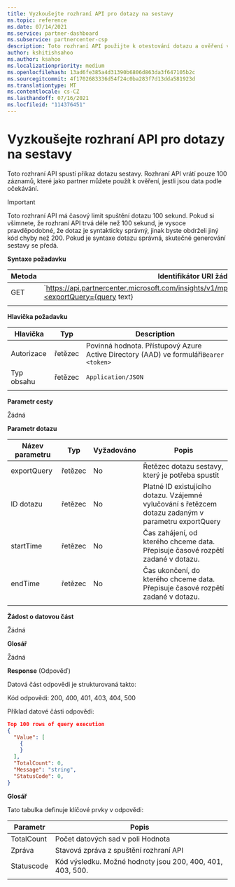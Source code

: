 ```yaml
---
title: Vyzkoušejte rozhraní API pro dotazy na sestavy
ms.topic: reference
ms.date: 07/14/2021
ms.service: partner-dashboard
ms.subservice: partnercenter-csp
description: Toto rozhraní API použijte k otestování dotazu a ověření výsledků v Partnerské centrum přehledech.
author: kshitishsahoo
ms.author: ksahoo
ms.localizationpriority: medium
ms.openlocfilehash: 13ad6fe385a4d31390b6806d863da3f647105b2c
ms.sourcegitcommit: 4f1702683336d54f24c0ba283f7d13dda581923d
ms.translationtype: MT
ms.contentlocale: cs-CZ
ms.lasthandoff: 07/16/2021
ms.locfileid: "114376451"
---
```

# <a name="try-report-queries-api"></a>Vyzkoušejte rozhraní API pro dotazy na sestavy

Toto rozhraní API spustí příkaz dotazu sestavy. Rozhraní API vrátí pouze 100 záznamů, které jako partner můžete použít k ověření, jestli jsou data podle očekávání.

> [!IMPORTANT]
> Toto rozhraní API má časový limit spuštění dotazu 100 sekund. Pokud si všimnete, že rozhraní API trvá déle než 100 sekund, je vysoce pravděpodobné, že dotaz je syntakticky správný, jinak byste obdrželi jiný kód chyby než 200. Pokud je syntaxe dotazu správná, skutečné generování sestavy se předá.

**Syntaxe požadavku**

|    Metoda    |    Identifikátor URI žádosti    |
|    ----    |    ----    |
|    GET    |    `https://api.partnercenter.microsoft.com/insights/v1/mpn/ScheduledQueries/testQueryResult?<exportQuery={query text}|queryId={queryId}>`    |
|        |        |

**Hlavička požadavku**

|    Hlavička    |    Typ    |    Description    |
|    ----    |    ----    |    ----    |
|    Autorizace    |    řetězec    |    Povinná hodnota. Přístupový Azure Active Directory (AAD) ve formuláři`Bearer <token>`    |
|    Typ obsahu    |    řetězec    |    `Application/JSON`    |
|        |        |        |

**Parametr cesty**

Žádná

**Parametr dotazu**

|    Název parametru    |    Typ    |    Vyžadováno    |    Popis    |
|    ----    |    ----    |    ----    |    ----    |
|    exportQuery     |    řetězec    |    No    |    Řetězec dotazu sestavy, který je potřeba spustit     |
|    ID dotazu     |    řetězec    |    No    |    Platné ID existujícího dotazu. Vzájemné vylučování s řetězcem dotazu zadaným v parametru exportQuery    |
|    startTime     |    řetězec    |    No    |    Čas zahájení, od kterého chceme data. Přepisuje časové rozpětí zadané v dotazu.    |
|    endTime     |    řetězec    |    No    |    Čas ukončení, do kterého chceme data. Přepisuje časové rozpětí zadané v dotazu.    |
|        |        |        |        |

**Žádost o datovou část**

Žádná

**Glosář**

Žádná

**Response** (Odpověď)

Datová část odpovědi je strukturovaná takto:

Kód odpovědi: 200, 400, 401, 403, 404, 500

Příklad datové části odpovědi:

```json
Top 100 rows of query execution 
{ 
  "Value": [ 
    { 
    } 
  ], 
  "TotalCount": 0, 
  "Message": "string", 
  "StatusCode": 0, 
} 
```

**Glosář**

Tato tabulka definuje klíčové prvky v odpovědi:

|    Parametr    |    Popis    |
|    ----    |    ----    |
|    TotalCount     |    Počet datových sad v poli Hodnota     |
|    Zpráva     |    Stavová zpráva z spuštění rozhraní API     |
|    Statuscode     |    Kód výsledku. Možné hodnoty jsou 200, 400, 401, 403, 500.     |
|        |        |
